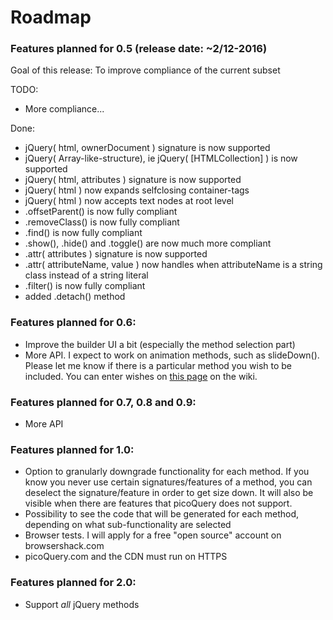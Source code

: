 # Roadmap

### Features planned for 0.5 (release date: ~2/12-2016)
Goal of this release: To improve compliance of the current subset

TODO:
- More compliance...

Done:
- jQuery( html, ownerDocument ) signature is now supported
- jQuery( Array-like-structure), ie jQuery( [HTMLCollection] ) is now supported
- jQuery( html, attributes ) signature is now supported
- jQuery( html ) now expands selfclosing container-tags
- jQuery( html ) now accepts text nodes at root level
- .offsetParent() is now fully compliant
- .removeClass() is now fully compliant
- .find() is now fully compliant
- .show(), .hide() and .toggle() are now much more compliant
- .attr( attributes ) signature is now supported
- .attr( attributeName, value ) now handles when attributeName is a string class instead of a string literal
- .filter() is now fully compliant
- added .detach() method

### Features planned for 0.6:
- Improve the builder UI a bit (especially the method selection part)
- More API. I expect to work on animation methods, such as slideDown(). Please let me know if there is a particular method you wish to be included. You can enter wishes on [this page](https://github.com/rosell-dk/picoQuery/wiki/Wishlist) on the wiki.

### Features planned for 0.7, 0.8 and 0.9:
- More API

### Features planned for 1.0:
- Option to granularly downgrade functionality for each method. If you know you never use certain signatures/features of a method, you can deselect the signature/feature in order to get size down. It will also be visible when there are features that picoQuery does not support.
- Possibility to see the code that will be generated for each method, depending on what sub-functionality are selected
- Browser tests. I will apply for a free "open source" account on browsershack.com
- picoQuery.com and the CDN must run on HTTPS


### Features planned for 2.0:
- Support *all* jQuery methods


